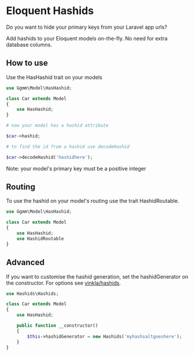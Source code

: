# Eloquent Hashids

Do you want to hide your primary keys from your Laravel app urls?

Add hashids to your Eloquent models on-the-fly. No need for extra database columns.

## How to use

Use the HasHashid trait on your models

```php
use Ggmm\Model\HasHashid;

class Car extends Model
{
    use HasHashid;
}

# now your model has a hashid attribute

$car->hashid;

# to find the id from a hashid use decodeHashid

$car->decodeHashid('hashidhere');

```

Note: your model's primary key must be a positive integer

## Routing

To use the hashid on your model's routing use the trait HashidRoutable.

```php
use Ggmm\Model\HasHashid;

class Car extends Model
{
    use HasHashid;
    use HashidRoutable
}
```

## Advanced

If you want to customise the hashid generation, set the hashidGenerator on the constructor. For options see [vinkla/hashids](https://github.com/vinklahashids).

```php
use Hashids\Hashids;

class Car extends Model
{
    use HasHashid;

    public function __constructor()
    {
        $this->hashidGenerator = new Hashids('myhashsaltgoeshere');
    }
}

```
